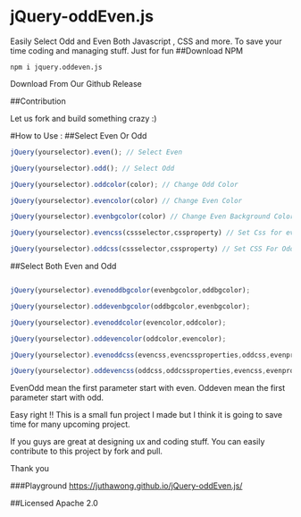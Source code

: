 # jQuery-oddEven.js
Easily Select Odd and Even Both Javascript , CSS and more. To save your time coding and managing stuff. Just for fun
##Download
NPM
```
npm i jquery.oddeven.js
```

Download From Our Github Release

##Contribution

Let us fork and build something crazy :)

#How to Use :
##Select Even Or Odd
```javascript
jQuery(yourselector).even(); // Select Even 

jQuery(yourselector).odd(); // Select Odd 

jQuery(yourselector).oddcolor(color); // Change Odd Color 

jQuery(yourselector).evencolor(color) // Change Even Color 

jQuery(yourselector).evenbgcolor(color) // Change Even Background Color 

jQuery(yourselector).evencss(cssselector,cssproperty) // Set Css for even 

jQuery(yourselector).oddcss(cssselector,cssproperty) // Set CSS For Odd 
```

##Select Both Even and Odd
```javascript

jQuery(yourselector).evenoddbgcolor(evenbgcolor,oddbgcolor); 

jQuery(yourselector).oddevenbgcolor(oddbgcolor,evenbgcolor); 

jQuery(yourselector).evenoddcolor(evencolor,oddcolor);

jQuery(yourselector).oddevencolor(oddcolor,evencolor);

jQuery(yourselector).evenoddcss(evencss,evencssproperties,oddcss,evenproperties) ; 

jQuery(yourselector).oddevencss(oddcss,oddcssproperties,evencss,evenproperties) ;
```

EvenOdd mean the first parameter start with even.
Oddeven mean the first parameter start with odd.

Easy right !! This is a small fun project I made but I think it is going to save time for many upcoming project.

If you guys are great at designing ux and coding stuff. You can easily contribute to this project by fork and pull. 

Thank you

###Playground
https://juthawong.github.io/jQuery-oddEven.js/


##Licensed
Apache 2.0
